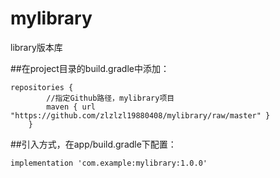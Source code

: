 # mylibrary
library版本库

##在project目录的build.gradle中添加：
```
repositories {
        //指定Github路径，mylibrary项目
        maven { url "https://github.com/zlzlzl19880408/mylibrary/raw/master" }
    }
```
##引入方式，在app/build.gradle下配置：
```
implementation 'com.example:mylibrary:1.0.0'
```


